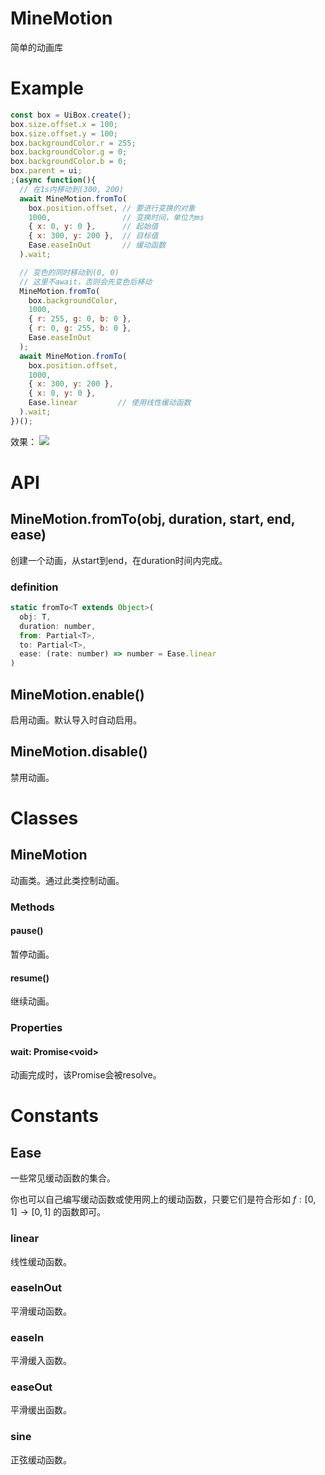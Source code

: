 # MineMotion
简单的动画库

# Example
```javascript
const box = UiBox.create();
box.size.offset.x = 100;
box.size.offset.y = 100;
box.backgroundColor.r = 255;
box.backgroundColor.g = 0;
box.backgroundColor.b = 0;
box.parent = ui;
;(async function(){
  // 在1s内移动到(300, 200)
  await MineMotion.fromTo(
    box.position.offset, // 要进行变换的对象
    1000,                // 变换时间，单位为ms
    { x: 0, y: 0 },      // 起始值
    { x: 300, y: 200 },  // 目标值
    Ease.easeInOut       // 缓动函数
  ).wait;

  // 变色的同时移动到(0, 0)
  // 这里不await，否则会先变色后移动
  MineMotion.fromTo(
    box.backgroundColor, 
    1000, 
    { r: 255, g: 0, b: 0 }, 
    { r: 0, g: 255, b: 0 }, 
    Ease.easeInOut
  );
  await MineMotion.fromTo(
    box.position.offset,
    1000,
    { x: 300, y: 200 },
    { x: 0, y: 0 },
    Ease.linear         // 使用线性缓动函数
  ).wait;
})();
```
效果：
![](https://static.codemao.cn/pickduck/B1AYZT2Zyl.gif?hash=FlseCEYBuSsEz6d4NrmFSbu-QiW4)

# API
## MineMotion.fromTo(obj, duration, start, end, ease)
创建一个动画，从start到end，在duration时间内完成。
### definition
```javascript
static fromTo<T extends Object>(
  obj: T, 
  duration: number, 
  from: Partial<T>,
  to: Partial<T>,
  ease: (rate: number) => number = Ease.linear
)
```
## MineMotion.enable()
启用动画。默认导入时自动启用。

## MineMotion.disable()
禁用动画。

# Classes
## MineMotion
动画类。通过此类控制动画。
### Methods
#### pause()
暂停动画。
#### resume()
继续动画。
### Properties
#### wait: Promise&lt;void&gt;
动画完成时，该Promise会被resolve。

# Constants
## Ease
一些常见缓动函数的集合。

你也可以自己编写缓动函数或使用网上的缓动函数，只要它们是符合形如 $f: [0, 1] \rightarrow [0, 1]$ 的函数即可。
### linear
线性缓动函数。
### easeInOut
平滑缓动函数。
### easeIn
平滑缓入函数。
### easeOut
平滑缓出函数。
### sine
正弦缓动函数。